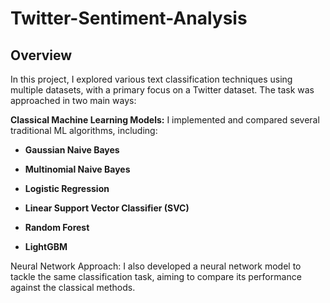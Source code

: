 # Twitter-Sentiment-Analysis

## Overview
In this project, I explored various text classification techniques using multiple datasets, with a primary focus on a Twitter dataset. The task was approached in two main ways:

**Classical Machine Learning Models:**
I implemented and compared several traditional ML algorithms, including:

- **Gaussian Naive Bayes**

- **Multinomial Naive Bayes**

- **Logistic Regression**

- **Linear Support Vector Classifier (SVC)**

- **Random Forest**

- **LightGBM**

Neural Network Approach:
I also developed a neural network model to tackle the same classification task, aiming to compare its performance against the classical methods.
